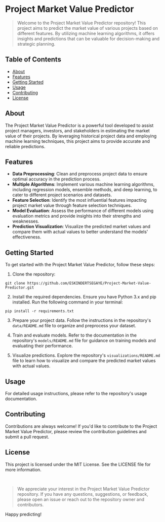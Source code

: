 # Project Market Value Predictor
> Welcome to the Project Market Value Predictor repository! This project aims to predict the market value of various projects based on different features. By utilizing machine learning algorithms, it offers insights and predictions that can be valuable for decision-making and strategic planning.

## Table of Contents
- [About](#About)
- [Features](#Features)
- [Getting Started](#Getting-Started)
- [Usage](#Usage)
- [Contributing](#Contributing)
- [License](#License)

## About
The Project Market Value Predictor is a powerful tool developed to assist project managers, investors, and stakeholders in estimating the market value of their projects. By leveraging historical project data and employing machine learning techniques, this project aims to provide accurate and reliable predictions.

## Features
- **Data Preprocessing**: Clean and preprocess project data to ensure optimal accuracy in the prediction process.
- **Multiple Algorithms**: Implement various machine learning algorithms, including regression models, ensemble methods, and deep learning, to cater to different project scenarios and datasets.
- **Feature Selection**: Identify the most influential features impacting project market value through feature selection techniques.
- **Model Evaluation**: Assess the performance of different models using evaluation metrics and provide insights into their strengths and weaknesses.
- **Prediction Visualization**: Visualize the predicted market values and compare them with actual values to better understand the models' effectiveness.

## Getting Started
To get started with the Project Market Value Predictor, follow these steps:

1. Clone the repository:
``` shell
git clone https://github.com/ESKINDERTSEGAYE/Project-Market-Value-Predictor.git
```
2. Install the required dependencies. Ensure you have Python 3.x and pip installed. Run the following command in your terminal:
``` shell
pip install -r requirements.txt
```

3. Prepare your project data. Follow the instructions in the repository's `data/README.md` file to organize and preprocess your dataset.

4. Train and evaluate models. Refer to the documentation in the repository's `models/README.md` file for guidance on training models and evaluating their performance.

5. Visualize predictions. Explore the repository's `visualizations/README.md` file to learn how to visualize and compare the predicted market values with actual values.

## Usage
For detailed usage instructions, please refer to the repository's usage documentation.

## Contributing
Contributions are always welcome! If you'd like to contribute to the Project Market Value Predictor, please review the contribution guidelines and submit a pull request.

## License
This project is licensed under the MIT License. See the LICENSE file for more information.

<br/>

> We appreciate your interest in the Project Market Value Predictor repository. If you have any questions, suggestions, or feedback, please open an issue or reach out to the repository owner and contributors.

Happy predicting!
